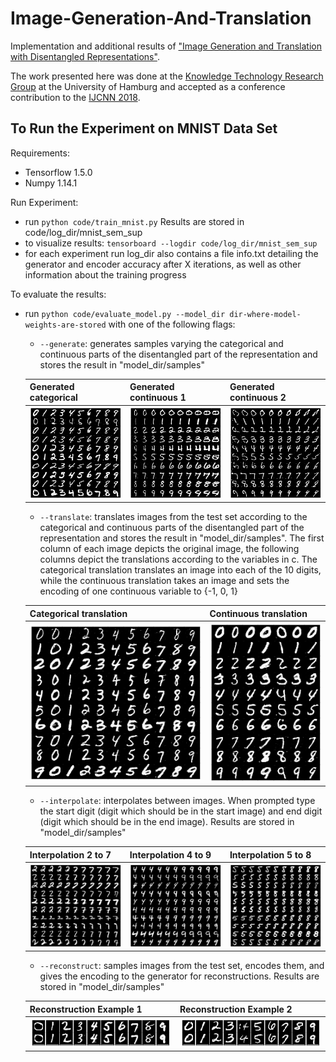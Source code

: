 # Image-Generation-And-Translation
Implementation and additional results of ["Image Generation and Translation with Disentangled Representations"](https://arxiv.org/abs/1803.10567).

The work presented here was done at the [Knowledge Technology Research Group](https://www.inf.uni-hamburg.de/en/inst/ab/wtm/ "Knowledge Technology Research Group") at the University of Hamburg and accepted as a conference contribution to the [IJCNN 2018](http://www.ecomp.poli.br/~wcci2018/).

## To Run the Experiment on MNIST Data Set
Requirements:
* Tensorflow 1.5.0
* Numpy 1.14.1

Run Experiment:
* run `python code/train_mnist.py`
Results are stored in code/log_dir/mnist_sem_sup
* to visualize results: `tensorboard --logdir code/log_dir/mnist_sem_sup`
* for each experiment run log_dir also contains a file info.txt detailing the generator and encoder accuracy after X iterations, as well as other information about the training progress

To evaluate the results:
* run `python code/evaluate_model.py --model_dir dir-where-model-weights-are-stored` with one of the following flags:
    * `--generate`: generates samples varying the categorical and continuous parts of the disentangled part of the representation and stores the result in "model_dir/samples"

    | Generated categorical | Generated continuous 1 | Generated continuous 2 |
    |---|---|---|
    | ![](./figures/mnist/generated_imgs_categorical.png) | ![](./figures/mnist/generated_imgs_cont_0.png) | ![](./figures/mnist/generated_imgs_cont_1.png) |
    * `--translate`: translates images from the test set according to the categorical and continuous parts of the disentangled part of the representation and stores the result in "model_dir/samples". The first column of each image depicts the original image, the following columns depict the translations according to the variables in c. The categorical translation translates an image into each of the 10 digits, while the continuous translation takes an image and sets the encoding of one continuous variable to {-1, 0, 1}

    | Categorical translation | Continuous translation |
    |---|---|
    | ![](./figures/mnist/categorical_translations.png) | ![](./figures/mnist/continuous_translations.png) |
    * `--interpolate`: interpolates between images. When prompted type the start digit (digit which should be in the start image) and end digit (digit which should be in the end image). Results are stored in "model_dir/samples"

    | Interpolation 2 to 7 | Interpolation 4 to 9 | Interpolation 5 to 8 |
    |---|---|---|
    | ![](./figures/mnist/mnist_class_interpolation_2_7.png) | ![](./figures/mnist/mnist_class_interpolation_4_9.png) | ![](./figures/mnist/mnist_class_interpolation_5_8.png) |
    * `--reconstruct`: samples images from the test set, encodes them, and gives the encoding to the generator for reconstructions. Results are stored in "model_dir/samples"

    | Reconstruction Example 1 | Reconstruction Example 2 |
    |---|---|
    | ![](./figures/mnist/reconstructions_1.png) | ![](./figures/mnist/reconstructions_2.png) |
